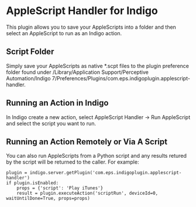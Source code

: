 # AppleScript Handler for Indigo

This plugin allows you to save your AppleScripts into a folder and then select an AppleScript to run as an Indigo action.

## Script Folder

Simply save your AppleScripts as native *.scpt files to the plugin preference folder found under /Library/Application Support/Perceptive Automation/Indigo 7/Preferences/Plugins/com.eps.indigoplugin.applescript-handler. 

## Running an Action in Indigo

In Indigo create a new action, select AppleScript Handler -> Run AppleScript and select the script you want to run.

## Running an Action Remotely or Via A Script

You can also run AppleScripts from a Python script and any results retured by the script will be returned to the caller.  For example:

	plugin = indigo.server.getPlugin('com.eps.indigoplugin.applescript-handler')
	if plugin.isEnabled:
		props = {'script': 'Play iTunes'}
		result = plugin.executeAction('scriptRun', deviceId=0, waitUntilDone=True, props=props)
		